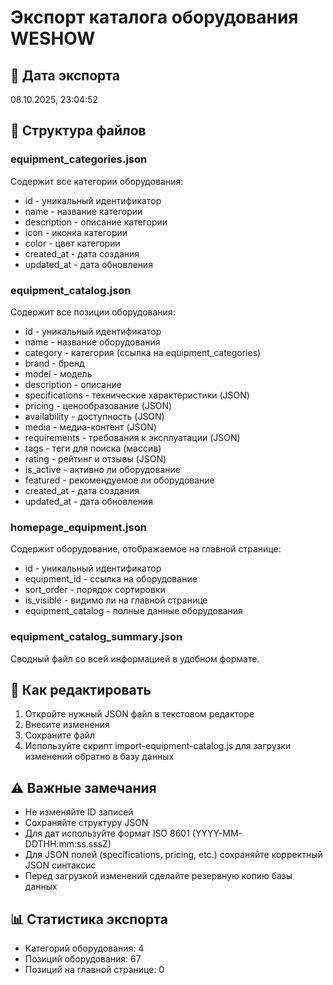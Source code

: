 # Экспорт каталога оборудования WESHOW

## 📅 Дата экспорта
08.10.2025, 23:04:52

## 📁 Структура файлов

### equipment_categories.json
Содержит все категории оборудования:
- id - уникальный идентификатор
- name - название категории
- description - описание категории
- icon - иконка категории
- color - цвет категории
- created_at - дата создания
- updated_at - дата обновления

### equipment_catalog.json
Содержит все позиции оборудования:
- id - уникальный идентификатор
- name - название оборудования
- category - категория (ссылка на equipment_categories)
- brand - бренд
- model - модель
- description - описание
- specifications - технические характеристики (JSON)
- pricing - ценообразование (JSON)
- availability - доступность (JSON)
- media - медиа-контент (JSON)
- requirements - требования к эксплуатации (JSON)
- tags - теги для поиска (массив)
- rating - рейтинг и отзывы (JSON)
- is_active - активно ли оборудование
- featured - рекомендуемое ли оборудование
- created_at - дата создания
- updated_at - дата обновления

### homepage_equipment.json
Содержит оборудование, отображаемое на главной странице:
- id - уникальный идентификатор
- equipment_id - ссылка на оборудование
- sort_order - порядок сортировки
- is_visible - видимо ли на главной странице
- equipment_catalog - полные данные оборудования

### equipment_catalog_summary.json
Сводный файл со всей информацией в удобном формате.

## 🔧 Как редактировать

1. Откройте нужный JSON файл в текстовом редакторе
2. Внесите изменения
3. Сохраните файл
4. Используйте скрипт import-equipment-catalog.js для загрузки изменений обратно в базу данных

## ⚠️ Важные замечания

- Не изменяйте ID записей
- Сохраняйте структуру JSON
- Для дат используйте формат ISO 8601 (YYYY-MM-DDTHH:mm:ss.sssZ)
- Для JSON полей (specifications, pricing, etc.) сохраняйте корректный JSON синтаксис
- Перед загрузкой изменений сделайте резервную копию базы данных

## 📊 Статистика экспорта

- Категорий оборудования: 4
- Позиций оборудования: 67
- Позиций на главной странице: 0

